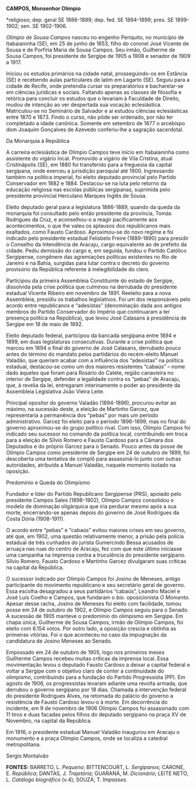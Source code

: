 **CAMPOS, Monsenhor Olímpio**

\*religioso; dep. geral SE 1886-1889; dep. fed. SE 1894-1899; pres. SE
1899-1902; sen. SE 1902-1906.

*Olímpio de Sousa Campos* nasceu no engenho Periquito, no município de
Itabaianinha (SE), em 25 de junho de 1853, filho do coronel José Vicente
de Sousa e de Porfíria Maria de Sousa Campos. Seu irmão, Guilherme de
Sousa Campos, foi presidente de Sergipe de 1905 a 1908 e senador de 1909
a 1917.

Iniciou os estudos primários na cidade natal, prosseguindo-os em
Estância (SE) e recebendo aulas particulares de latim em Lagarto (SE).
Seguiu para a cidade de Recife, onde pretendia cursar os preparatórios e
bacharelar-se em ciências jurídicas e sociais. Faltando apenas as
classes de filosofia e retórica para concluir os estudos que o levariam
à Faculdade de Direito, mudou de intenção ao ver despertada sua vocação
eclesiástica. Matriculou-se no Seminário de Salvador e aí estudou
ciências eclesiásticas entre 1870 e 1873. Findo o curso, não pôde ser
ordenado, por não ter completado a idade canônica. Somente em setembro
de 1877 o arcebispo dom Joaquim Gonçalves de Azevedo conferiu-lhe a
sagração sacerdotal.

Da Monarquia à República

A carreira eclesiástica de Olímpio Campos teve início em Itabaianinha
como assistente do vigário local. Promovido a vigário de Vila Cristina,
atual Cristinápolis (SE), em 1880 foi transferido para a freguesia da
capital sergipana, onde exerceu a jurisdição paroquial até 1900.
Ingressando também na política imperial, foi eleito deputado provincial
pelo Partido Conservador em 1882 e 1884. Destacou-se na luta pelo
retorno da educação religiosa nas escolas públicas sergipanas, suprimida
pelo presidente provincial Herculano Marques Inglês de Sousa.

Eleito deputado geral para a legislatura 1886-1889, quando da queda da
monarquia foi consultado pelo então presidente da província, Tomás
Rodrigues da Cruz, e aconselhou-o a reagir pacificamente aos
acontecimentos, o que lhe valeu os aplausos dos republicanos mais
exaltados, como Fausto Cardoso. Aproximou-se do novo regime e foi
indicado pelo presidente estadual Felisbelo Freire (1889-1890) para
presidir o Conselho da Intendência de Aracaju, cargo equivalente ao de
prefeito da cidade. Pediu demissão do cargo e, em seguida, fundou o
Partido Católico Sergipense, congênere das agremiações políticas
existentes no Rio de Janeiro e na Bahia, surgidas para lutar contra o
decreto do governo provisório da República referente à inelegibilidade
do clero.

Participou da primeira Assembleia Constituinte do estado de Sergipe,
dissolvida pela crise política que culminou na derrubada do presidente
estadual Vicente Ribeiro em novembro de 1891. Reeleito para a nova
Assembleia, presidiu os trabalhos legislativos. Foi um dos responsáveis
pelo acordo entre republicanos e “adesistas” (denominação dada aos
antigos membros do Partido Conservador do Império que continuaram a ter
presença política na República), que levou José Calasans à presidência
de Sergipe em 18 de maio de 1892.

Eleito deputado federal, participou da bancada sergipana entre 1894 e
1899, em duas legislaturas consecutivas. Durante a crise política que
marcou em 1894 o final do governo de José Calasans, derrubado pouco
antes do término do mandato pelos partidários do recém-eleito Manuel
Valadão, que queriam acabar com a influência dos “adesistas” na política
estadual, destacou-se como um dos maiores resistentes “cabaús” – nome
dado àqueles que foram para Rosário do Catete, região canavieira no
interior de Sergipe, defender a legalidade contra os “pebas” de Aracaju,
que, à revelia da lei, entregaram interinamente o poder ao presidente da
Assembleia Legislativa João Vieira Leite.

Principal opositor do governo Valadão (1894-1896), procurou evitar ao
máximo, na sucessão deste, a eleição de Martinho Garcez, que
representaria a permanência dos “pebas” por mais um período
administrativo. Garcez foi eleito para o período 1896-1899, mas no final
do governo aproximou-se do grupo político rival. Com isso, Olímpio
Campos foi indicado seu sucessor no comando da política local,
contribuindo em troca para a eleição de Sílvio Romero e Fausto Cardoso
para a Câmara dos Deputados e do próprio Garcez para o Senado. Pouco
antes da posse de Olímpio Campos como presidente de Sergipe em 24 de
outubro de 1899, foi descoberta uma tentativa de complô para
assassiná-lo junto com outras autoridades, atribuída a Manuel Valadão,
naquele momento isolado na oposição.

Predomínio e Queda do Olimpismo

Fundador e líder do Partido Republicano Sergipense (PRS), apoiado pelo
presidente Campos Sales (1898-1902), Olímpio Campos consolidou o modelo
de dominação oligárquica que iria perdurar mesmo após a sua morte,
encerrando-se apenas depois do governo de José Rodrigues da Costa Dória
(1908-1911).

O acordo entre “pebas” e “cabaús” evitou maiores crises em seu governo,
até que, em 1902, uma questão relativamente menor, a prisão pela polícia
estadual de três cunhados do jurista Gumercindo Bessa acusados de
arruaça nas ruas do centro de Aracaju, fez com que este último iniciasse
uma campanha na imprensa contra a truculência do presidente sergipano.
Sílvio Romero, Fausto Cardoso e Martinho Garcez divulgaram suas críticas
na capital da República.

O sucessor indicado por Olímpio Campos foi Josino de Meneses, antigo
participante do movimento republicano e seu secretário geral de governo.
Essa escolha desagradou a seus partidários “cabaús”, Leandro Maciel e
José Luís Coelho e Campos, que fundaram o *bio.* oposicionista *O
Momento*. Apesar desse racha, Josino de Meneses foi eleito com
facilidade, tomou posse em 24 de outubro de 1902, e Olímpio Campos
seguiu para o Senado. A sucessão de 1905 manteve o predomínio do
olimpismo em Sergipe. Em chapa única, Guilherme de Sousa Campos, irmão
de Olímpio Campos, foi eleito com 6.154 votos. Por outro lado, a
oposição crescia e obtinha as primeiras vitórias. Foi o que aconteceu no
caso da impugnação da candidatura de Josino Meneses ao Senado.

Empossado em 24 de outubro de 1905, logo nos primeiros meses Guilherme
Campos recebeu muitas críticas da imprensa local. Essa movimentação
levou o deputado Fausto Cardoso a deixar a capital federal e voltar a
Sergipe com o objetivo claro de conter a continuidade do olimpismo,
contribuindo para a fundação do Partido Progressista (PP). Em agosto de
1906, os progressistas levaram adiante uma revolta armada, que derrubou
o governo sergipano por 18 dias. Chamada a intervenção federal do
presidente Rodrigues Alves, na retomada do palácio do governo a
resistência de Fausto Cardoso levou-o à morte. Em decorrência do
incidente, em 9 de novembro de 1906 Olímpio Campos foi assassinado com
11 tiros e duas facadas pelos filhos do deputado sergipano na praça XV
de Novembro, na capital da República.

Em 1916, o presidente estadual Manuel Valadão inaugurou em Aracaju o
monumento e a praça Olímpio Campos, onde se localiza a catedral
metropolitana.

Sergio Montalvão

**FONTES:** BARRETO, L. *Pequeno*; BITTENCOURT, L. *Sergipanos*; CARONE,
E. *República*; DANTAS, J. *Trajetória*; GUARANÁ, M. *Dicionário*; LEITE
NETO, L. *Catálogo biográfico* (v.4); SOUZA, T. *Impasses.*
